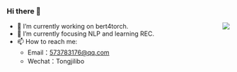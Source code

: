 ### Hi there 👋

<img align="right" src="https://github-readme-stats.vercel.app/api?username=Tongjilibo&show_icons=true&hide_title=true&theme=tokyonight&&hide_border=true" /> 

- 🔭 I’m currently working on bert4torch.
- 🌱 I’m currently focusing NLP and learning REC.
- 📫 How to reach me: 
  - Email：573783176@qq.com 
  - Wechat：Tongjilibo
